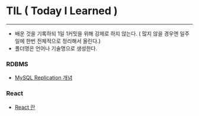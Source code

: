# TIL ( Today I Learned )
------------------------------------
* 배운 것을 기록하되 1일 1커밋을 위해 강제로 하지 않는다.
( 많지 않을 경우엔 일주일에 한번 전체적으로 정리해서 올린다.)
* 폴더명은 언어나 기술명으로 생성한다.


### RDBMS
* [MySQL Replication 개념](https://github.com/Sujin92/TIL/blob/master/RDBMS/mysql-replication.md)


### React
* [React 란](https://github.com/Sujin92/TIL/blob/master/React/what-is-react.md)
